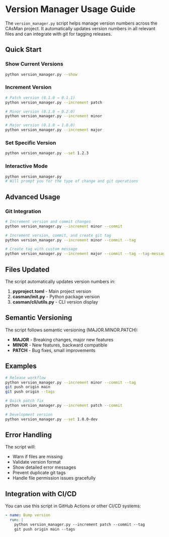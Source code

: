 # Version Manager Usage Guide

The `version_manager.py` script helps manage version numbers across the CAsMan project. It automatically updates version numbers in all relevant files and can integrate with git for tagging releases.

## Quick Start

### Show Current Versions
```bash
python version_manager.py --show
```

### Increment Version
```bash
# Patch version (0.1.0 → 0.1.1)
python version_manager.py --increment patch

# Minor version (0.1.0 → 0.2.0)
python version_manager.py --increment minor

# Major version (0.1.0 → 1.0.0)
python version_manager.py --increment major
```

### Set Specific Version
```bash
python version_manager.py --set 1.2.3
```

### Interactive Mode
```bash
python version_manager.py
# Will prompt you for the type of change and git operations
```

## Advanced Usage

### Git Integration
```bash
# Increment version and commit changes
python version_manager.py --increment minor --commit

# Increment version, commit, and create git tag
python version_manager.py --increment minor --commit --tag

# Create tag with custom message
python version_manager.py --increment major --commit --tag --tag-message "Major release with new features"
```

## Files Updated

The script automatically updates version numbers in:

1. **pyproject.toml** - Main project version
2. **casman/__init__.py** - Python package version
3. **casman/cli/utils.py** - CLI version display

## Semantic Versioning

The script follows semantic versioning (MAJOR.MINOR.PATCH):

- **MAJOR** - Breaking changes, major new features
- **MINOR** - New features, backward compatible
- **PATCH** - Bug fixes, small improvements

## Examples

```bash
# Release workflow
python version_manager.py --increment minor --commit --tag
git push origin main
git push origin --tags

# Quick patch fix
python version_manager.py --increment patch --commit

# Development version
python version_manager.py --set 1.0.0-dev
```

## Error Handling

The script will:
- Warn if files are missing
- Validate version format
- Show detailed error messages
- Prevent duplicate git tags
- Handle file permission issues gracefully

## Integration with CI/CD

You can use this script in GitHub Actions or other CI/CD systems:

```yaml
- name: Bump version
  run: |
    python version_manager.py --increment patch --commit --tag
    git push origin main --tags
```
